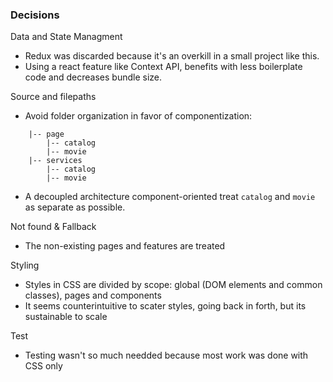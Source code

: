 ### Decisions

Data and State Managment
- Redux was discarded because it's an overkill in a small project like this.
- Using a react feature like Context API, benefits with less boilerplate code and decreases bundle size.

Source and filepaths
- Avoid folder organization in favor of componentization:
```
    |-- page
        |-- catalog
        |-- movie
    |-- services
        |-- catalog
        |-- movie
```

- A decoupled architecture component-oriented treat `catalog` and `movie` as separate as possible.


Not found & Fallback
- The non-existing pages and features are treated

Styling
- Styles in CSS are divided by scope: global (DOM elements and common classes), pages and components
- It seems counterintuitive to scater styles, going back in forth, but its sustainable to scale

Test
- Testing wasn't so much needded because most work was done with CSS only

